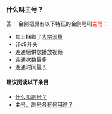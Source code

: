 ### 什么叫主号？
答：
金刚把具有以下特征的金刚号叫<font color="red">主号</font>：
- 其上捆绑了[大宗流量](https://a2zitpro.github.io/web/什么是大宗流量)
- 非c9开头
- 连通后供您播放视频
- 连通次数最多
- 连通时间最长

#### 建议阅读以下条目
- [什么叫副号？](https://a2zitpro.github.io/web/副号)
- [主号、副号各有何用途？](https://a2zitpro.github.io/web/主号和副号的用途)
